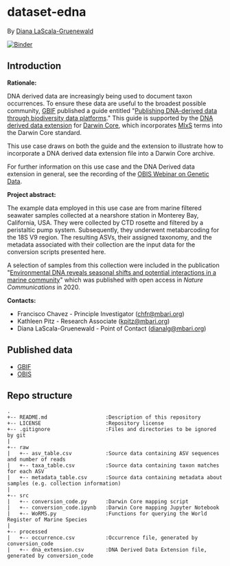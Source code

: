 # dataset-edna
By [Diana LaScala-Gruenewald](https://github.com/dianalg)

[![Binder](https://mybinder.org/badge_logo.svg)](https://mybinder.org/v2/gh/iobis/dataset-edna/HEAD?labpath=src%2Fconversion_code.ipynb)

## Introduction
**Rationale:**

DNA derived data are increasingly being used to document taxon 
occurrences. To ensure these data are useful to the broadest possible 
community, [GBIF](https://www.gbif.org/) published a guide entitled "[Publishing DNA-derived 
data through biodiversity data platforms](https://docs.gbif-uat.org/publishing-dna-derived-data/1.0/en/)." 
This guide is supported by the [DNA derived data extension](https://tools.gbif.org/dwca-validator/extension.do?id=http://rs.gbif.org/terms/1.0/DNADerivedData) 
for [Darwin Core](https://dwc.tdwg.org/), which incorporates [MIxS](https://gensc.org/mixs/) 
terms into the Darwin Core standard. 

This use case draws on both the guide and the extension to illustrate 
how to incorporate a DNA derived data extension file into a Darwin Core
archive. 

For further information on this use case and the DNA Derived data extension
in general, see the recording of the [OBIS Webinar on Genetic Data](https://obis.org/2021/10/13/gendatawebinar/).

**Project abstract:**

The example data employed in this use case are from marine 
filtered seawater samples collected at a nearshore station in 
Monterey Bay, California, USA. They were collected by CTD
rosette and filtered by a peristaltic pump system. Subsequently, 
they underwent metabarcoding for the 18S V9 region. The resulting
ASVs, their assigned taxonomy, and the metadata associated with their
collection are the input data for the conversion scripts 
presented here.

A selection of samples from this collection were included in the 
publication "[Environmental DNA reveals seasonal shifts and potential 
interactions in a marine community](https://www.nature.com/articles/s41467-019-14105-1)"
 which was published with open access in *Nature Communications* in 2020.

**Contacts:**
- Francisco Chavez - Principle Investigator ([chfr@mbari.org](chfr@mbari.org))
- Kathleen Pitz - Research Associate ([kpitz@mbari.org](kpitz@mbari.org))
- Diana LaScala-Gruenewald - Point of Contact ([dianalg@mbari.org](dianalg@mbari.org))

## Published data
- [GBIF](https://www.gbif.org/dataset/e0b59ee7-19ae-4eb0-9217-33317fb50d47)
- [OBIS](https://obis.org/dataset/62b97724-da17-4ca7-9b26-b2a22aeaab51)

## Repo structure
```
.
+-- README.md                   :Description of this repository
+-- LICENSE                     :Repository license
+-- .gitignore                  :Files and directories to be ignored by git
|
+-- raw
|   +-- asv_table.csv           :Source data containing ASV sequences and number of reads
|   +-- taxa_table.csv          :Source data containing taxon matches for each ASV
|   +-- metadata_table.csv      :Source data containing metadata about samples (e.g. collection information)
|
+-- src
|   +-- conversion_code.py      :Darwin Core mapping script
|   +-- conversion_code.ipynb   :Darwin Core mapping Jupyter Notebook
|   +-- WoRMS.py                :Functions for querying the World Register of Marine Species
|
+-- processed
|   +-- occurrence.csv          :Occurrence file, generated by conversion_code
|   +-- dna_extension.csv       :DNA Derived Data Extension file, generated by conversion_code

```


